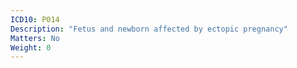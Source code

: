 ```yaml
---
ICD10: P014
Description: "Fetus and newborn affected by ectopic pregnancy"
Matters: No
Weight: 0
---
```


